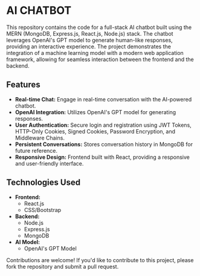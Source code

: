 # AI CHATBOT

This repository contains the code for a full-stack AI chatbot built using the MERN (MongoDB, Express.js, React.js, Node.js) stack. The chatbot leverages OpenAI's GPT model to generate human-like responses, providing an interactive experience. The project demonstrates the integration of a machine learning model with a modern web application framework, allowing for seamless interaction between the frontend and the backend.

## Features
* **Real-time Chat:** Engage in real-time conversation with the AI-powered chatbot.
* **OpenAI Integration:** Utilizes OpenAI's GPT model for generating responses.
* **User Authentication:** Secure login and registration using JWT Tokens, HTTP-Only Cookies, Signed Cookies, Password Encryption, and Middleware Chains.
* **Persistent Conversations:** Stores conversation history in MongoDB for future reference.
* **Responsive Design:** Frontend built with React, providing a responsive and user-friendly interface.

## Technologies Used

- **Frontend:**
  - React.js
  - CSS/Bootstrap
- **Backend:**
  - Node.js
  - Express.js
  - MongoDB
- **AI Model:**
  - OpenAI's GPT Model
 
Contributions are welcome! If you'd like to contribute to this project, please fork the repository and submit a pull request.
